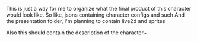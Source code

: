 This is just a way for me to organize what the final product of this character would look like.
So like, jsons containing character configs and such
And the presentation folder, I'm planning to contain live2d and sprites

Also this should contain the description of the character~